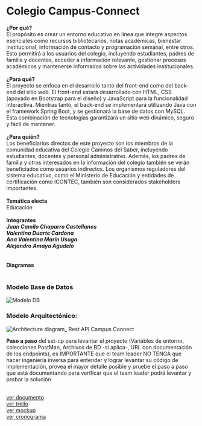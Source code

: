 
# Colegio Campus-Connect
**¿Por qué?**
<br> El propósito es crear un entorno educativo en línea que integre aspectos esenciales como recursos bibliotecarios, notas académicas, bienestar institucional, información de contacto y programación semanal, entre otros. Esto permitirá a los usuarios del colegio, incluyendo estudiantes, padres de familia y docentes, acceder a información relevante, gestionar procesos académicos y mantenerse informados sobre las actividades institucionales. <br>
<br>  **¿Para qué?**
<br> El proyecto se enfoca en el desarrollo tanto del front-end como del back-end del sitio web. El front-end estará desarrollado con HTML, CSS (apoyado en Bootstrap para el diseño) y JavaScript para la funcionalidad interactiva. Mientras tanto, el back-end se implementará utilizando Java con el framework Spring Boot, y se gestionará la base de datos con MySQL. Esta combinación de tecnologías garantizará un sitio web dinámico, seguro y fácil de mantener. <br>
<br> **¿Para quién?**
<br>Los beneficiarios directos de este proyecto son los miembros de la comunidad educativa del Colegio Caminos del Saber, incluyendo estudiantes, docentes y personal administrativo. Además, los padres de familia y otros interesados en la información del colegio también se verán beneficiados como usuarios indirectos. Los organismos reguladores del sistema educativo, como el Ministerio de Educación y entidades de certificación como ICONTEC, también son considerados stakeholders importantes. <br>
<br> **Temática electa**
<br> Educación <br><br>
**Integrantes**
<br> ***Juan Camilo Chaparro Castellanos***
<br> ***Valentina Duarte Cardona***
<br> ***Ana Valentina Marín Usuga***
<br> ***Alejandro Amaya Agudelo***<br><br>
<br> **Diagramas** <br><br>
### Modelo Base de Datos
![Modelo DB](https://github.com/valentinamarinu/campusConnect/assets/103174712/9cbdb35f-aac4-49ec-9f02-d7f7215016e5)

### Modelo Arquitectónico:
![Architecture diagram_ Rest API Campus Connect](https://github.com/valentinamarinu/campusConnect/assets/103174712/6160f0bd-8612-4b79-843a-121b6cb383b4)

**Paso a paso** del set-up para levantar el proyecto (Variables de entorno,
colecciones PostMan, Archivos de BD -si aplica-, URL con
documentación de los endpoints), es IMPORTANTE que el team leader
NO TENGA que hacer ingeniería inversa para entender y lograr
levantar su código de implementación, provea el mayor detalle posible
y pruebe el paso a paso que está documentando para verificar que el
team leader podrá levantar y probar la solución



<br>[ver documento](https://docs.google.com/document/d/1oqWkobbJKhmRgbSoSQ9LziOj2dIik0Xn)
<br>[ver trello](https://trello.com/b/WnTKuFB6/riwi-project-development) 
<br>[ver mockup](https://www.figma.com/file/eHUSTzzrOePKQ3zvUVlhBt/Caminos-del-saber?type=design&node-id=50-3&mode=design&t=XAT5DkQaSmDGNqai-0)
<br>[ver cronograma](https://docs.google.com/spreadsheets/d/1zWF90D621u1R79zkyxkxKWNX_h_tLQlQx5OlbWMdfN4/edit)

